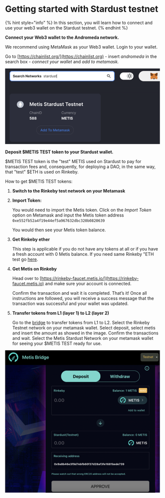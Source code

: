 # Getting started with Stardust testnet

{% hint style="info" %}
In this section, you will learn how to connect and use your web3 wallet on the Stardust testnet.
{% endhint %}

**Connect your Web3 wallet to the Andromeda network.**

We recommend using MetaMask as your Web3 wallet. Login to your wallet.&#x20;

Go to [https://chainlist.org/](https://chainlist.org) - insert _andromeda_ in the search box - _connect your wallet_ and _add to metamask._&#x20;

![](<../../../.gitbook/assets/Schermata 2022-01-26 alle 23.17.31.png>)

**Deposit $METIS TEST token to your Stardust wallet.**

$METIS TEST token is the "test" METIS used on Stardust to pay for transaction fees and, consequently, for deploying a DAO, in the same way, that "test" $ETH is used on Rinkeby.&#x20;

How to get $METIS TEST tokens:

1. **Switch to the Rinkeby test network on your Metamask**
2.  **Import Token:**&#x20;

    You would need to import the Metis token. Click on the _Import Token_ option on Metamask and input the Metis token address `0xe552fb52a4f19e44ef5a967632dbc320b0820639`

    You would then see your Metis token balance.
3.  **Get Rinkeby ether**

    This step is applicable if you do not have any tokens at all or if you have a fresh account with 0 Metis balance. If you need same Rinkeby "ETH test go [here](getting-started-with-rinkeby-testnet.md).&#x20;
4.  **Get Metis on Rinkeby**

    Head over to [https://rinkeby-faucet.metis.io/](https://rinkeby-faucet.metis.io) and make sure your account is connected.

    Confirm the transaction and wait it is completed. That’s it! Once all instructions are followed, you will receive a success message that the transaction was successful and your wallet was updated.
5.  **Transfer tokens from L1 (layer 1) to L2 (layer 2)**

    Go to the [bridge](https://bridge.metis.io) to transfer tokens from L1 to L2. Select the Rinkeby Testnet network on your metamask wallet. Select deposit, select metis and insert the amount as showed in the image. Confirm the transactions and wait. Select the Metis Stardust Network on your metamask wallet for seeing your $METIS TEST ready for use.

![](<../../../.gitbook/assets/Schermata 2022-01-30 alle 16.20.10 (1).png>)



